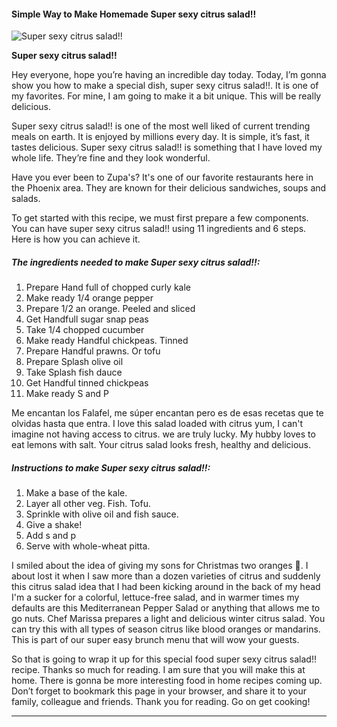            

#### Simple Way to Make Homemade Super sexy citrus salad!!

![Super sexy citrus salad!!](https://img-global.cpcdn.com/recipes/e6a8cf5080377d52/751x532cq70/super-sexy-citrus-salad-recipe-main-photo.jpg)

**Super sexy citrus salad!!**

Hey everyone, hope you’re having an incredible day today. Today, I’m gonna show you how to make a special dish, super sexy citrus salad!!. It is one of my favorites. For mine, I am going to make it a bit unique. This will be really delicious.

Super sexy citrus salad!! is one of the most well liked of current trending meals on earth. It is enjoyed by millions every day. It is simple, it’s fast, it tastes delicious. Super sexy citrus salad!! is something that I have loved my whole life. They’re fine and they look wonderful.

Have you ever been to Zupa's? It's one of our favorite restaurants here in the Phoenix area. They are known for their delicious sandwiches, soups and salads.

To get started with this recipe, we must first prepare a few components. You can have super sexy citrus salad!! using 11 ingredients and 6 steps. Here is how you can achieve it.

##### The ingredients needed to make Super sexy citrus salad!!:

1.  Prepare Hand full of chopped curly kale
2.  Make ready 1/4 orange pepper
3.  Prepare 1/2 an orange. Peeled and sliced
4.  Get Handfull sugar snap peas
5.  Take 1/4 chopped cucumber
6.  Make ready Handful chickpeas. Tinned
7.  Prepare Handful prawns. Or tofu
8.  Prepare Splash olive oil
9.  Take Splash fish dauce
10.  Get Handful tinned chickpeas
11.  Make ready S and P

Me encantan los Falafel, me súper encantan pero es de esas recetas que te olvidas hasta que entra. I love this salad loaded with citrus yum, I can't imagine not having access to citrus. we are truly lucky. My hubby loves to eat lemons with salt. Your citrus salad looks fresh, healthy and delicious.

##### Instructions to make Super sexy citrus salad!!:

1.  Make a base of the kale.
2.  Layer all other veg. Fish. Tofu.
3.  Sprinkle with olive oil and fish sauce.
4.  Give a shake!
5.  Add s and p
6.  Serve with whole-wheat pitta.

I smiled about the idea of giving my sons for Christmas two oranges 🙂. I about lost it when I saw more than a dozen varieties of citrus and suddenly this citrus salad idea that I had been kicking around in the back of my head I'm a sucker for a colorful, lettuce-free salad, and in warmer times my defaults are this Mediterranean Pepper Salad or anything that allows me to go nuts. Chef Marissa prepares a light and delicious winter citrus salad. You can try this with all types of season citrus like blood oranges or mandarins. This is part of our super easy brunch menu that will wow your guests.

So that is going to wrap it up for this special food super sexy citrus salad!! recipe. Thanks so much for reading. I am sure that you will make this at home. There is gonna be more interesting food in home recipes coming up. Don’t forget to bookmark this page in your browser, and share it to your family, colleague and friends. Thank you for reading. Go on get cooking!

* * *